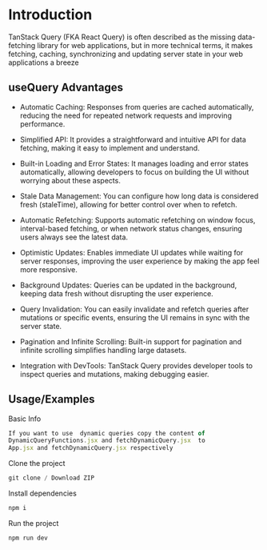 # Introduction    
TanStack Query (FKA React Query) is often described as the missing data-fetching library for web applications, 
but in more technical terms, it makes fetching, caching, synchronizing and updating server state in your web applications a breeze


## useQuery Advantages 
- Automatic Caching: Responses from queries are cached automatically, reducing the need for repeated network requests and improving performance.

- Simplified API: It provides a straightforward and intuitive API for data fetching, making it easy to implement and understand.

- Built-in Loading and Error States: It manages loading and error states automatically, allowing developers to focus on building the UI without worrying about these aspects.

- Stale Data Management: You can configure how long data is considered fresh (staleTime), allowing for better control over when to refetch.

- Automatic Refetching: Supports automatic refetching on window focus, interval-based fetching, or when network status changes, ensuring users always see the latest data.

- Optimistic Updates: Enables immediate UI updates while waiting for server responses, improving the user experience by making the app feel more responsive.

- Background Updates: Queries can be updated in the background, keeping data fresh without disrupting the user experience.

- Query Invalidation: You can easily invalidate and refetch queries after mutations or specific events, ensuring the UI remains in sync with the server state.

- Pagination and Infinite Scrolling: Built-in support for pagination and infinite scrolling simplifies handling large datasets.

- Integration with DevTools: TanStack Query provides developer tools to inspect queries and mutations, making debugging easier.

## Usage/Examples
Basic Info
```javascript
If you want to use  dynamic queries copy the content of 
DynamicQueryFunctions.jsx and fetchDynamicQuery.jsx  to 
App.jsx and fetchDynamicQuery.jsx respectively
```
Clone the project
```javascript
git clone / Download ZIP
```
Install dependencies
```javascript
npm i
```

Run the project
```javascript
npm run dev
```


